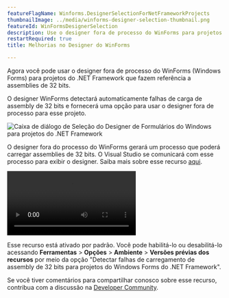 ```yaml
---
featureFlagName: Winforms.DesignerSelectionForNetFrameworkProjects
thumbnailImage: ../media/winforms-designer-selection-thumbnail.png
featureId: WinFormsDesignerSelection
description: Use o designer fora de processo do WinForms para projetos do .NET Framework que fazem referência a assemblies de 32 bits.
restartRequired: true
title: Melhorias no Designer do WinForms

---
```


Agora você pode usar o designer fora de processo do WinForms (Windows Forms) para projetos do .NET Framework que fazem referência a assemblies de 32 bits.

O designer WinForms detectará automaticamente falhas de carga de assembly de 32 bits e fornecerá uma opção para usar o designer fora de processo para esse projeto.

![Caixa de diálogo de Seleção do Designer de Formulários do Windows para projetos do .NET Framework](../media/winforms-designer-selection.png "Caixa de diálogo de seleção do Designer de Formulários do Windows para projetos do .NET Framework")

O designer fora do processo do WinForms gerará um processo que poderá carregar assemblies de 32 bits. O Visual Studio se comunicará com esse processo para exibir o designer.
Saiba mais sobre esse recurso [aqui](https://aka.ms/winforms/designer/WhatsNewDesignerSelection).

![Seleção do Designer de Formulários do Windows para projetos do .NET Framework](../media/winforms-designer-selection.mp4 "Seleção do Designer de Formulários do Windows para projetos do .NET Framework")

Esse recurso está ativado por padrão. Você pode habilitá-lo ou desabilitá-lo acessando **Ferramentas** > **Opções** > **Ambiente** > **Versões prévias dos recursos** por meio da opção "Detectar falhas de carregamento de assembly de 32 bits para projetos do Windows Forms do .NET Framework".

Se você tiver comentários para compartilhar conosco sobre esse recurso, contribua com a discussão na [Developer Community](https://developercommunity.visualstudio.com/t/WinForms-NET-Framework-Projects-cant-d/1601210).

